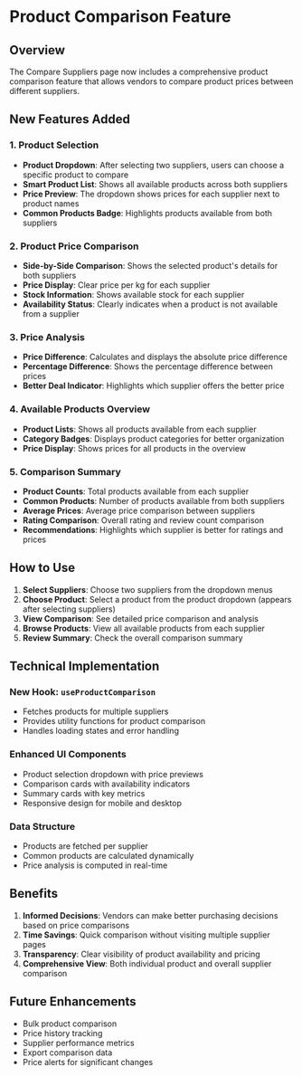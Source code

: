 # Product Comparison Feature

## Overview
The Compare Suppliers page now includes a comprehensive product comparison feature that allows vendors to compare product prices between different suppliers.

## New Features Added

### 1. Product Selection
- **Product Dropdown**: After selecting two suppliers, users can choose a specific product to compare
- **Smart Product List**: Shows all available products across both suppliers
- **Price Preview**: The dropdown shows prices for each supplier next to product names
- **Common Products Badge**: Highlights products available from both suppliers

### 2. Product Price Comparison
- **Side-by-Side Comparison**: Shows the selected product's details for both suppliers
- **Price Display**: Clear price per kg for each supplier
- **Stock Information**: Shows available stock for each supplier
- **Availability Status**: Clearly indicates when a product is not available from a supplier

### 3. Price Analysis
- **Price Difference**: Calculates and displays the absolute price difference
- **Percentage Difference**: Shows the percentage difference between prices
- **Better Deal Indicator**: Highlights which supplier offers the better price

### 4. Available Products Overview
- **Product Lists**: Shows all products available from each supplier
- **Category Badges**: Displays product categories for better organization
- **Price Display**: Shows prices for all products in the overview

### 5. Comparison Summary
- **Product Counts**: Total products available from each supplier
- **Common Products**: Number of products available from both suppliers
- **Average Prices**: Average price comparison between suppliers
- **Rating Comparison**: Overall rating and review count comparison
- **Recommendations**: Highlights which supplier is better for ratings and prices

## How to Use

1. **Select Suppliers**: Choose two suppliers from the dropdown menus
2. **Choose Product**: Select a product from the product dropdown (appears after selecting suppliers)
3. **View Comparison**: See detailed price comparison and analysis
4. **Browse Products**: View all available products from each supplier
5. **Review Summary**: Check the overall comparison summary

## Technical Implementation

### New Hook: `useProductComparison`
- Fetches products for multiple suppliers
- Provides utility functions for product comparison
- Handles loading states and error handling

### Enhanced UI Components
- Product selection dropdown with price previews
- Comparison cards with availability indicators
- Summary cards with key metrics
- Responsive design for mobile and desktop

### Data Structure
- Products are fetched per supplier
- Common products are calculated dynamically
- Price analysis is computed in real-time

## Benefits

1. **Informed Decisions**: Vendors can make better purchasing decisions based on price comparisons
2. **Time Savings**: Quick comparison without visiting multiple supplier pages
3. **Transparency**: Clear visibility of product availability and pricing
4. **Comprehensive View**: Both individual product and overall supplier comparison

## Future Enhancements

- Bulk product comparison
- Price history tracking
- Supplier performance metrics
- Export comparison data
- Price alerts for significant changes 